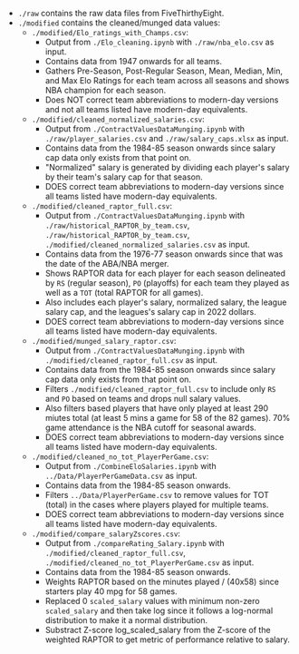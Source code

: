 * `./raw` contains the raw data files from FiveThirthyEight.
* `./modified` contains the cleaned/munged data values:
  * `./modified/Elo_ratings_with_Champs.csv`: 
    * Output from `./Elo_cleaning.ipynb` with `./raw/nba_elo.csv` as input.
    * Contains data from 1947 onwards for all teams.
    * Gathers Pre-Season, Post-Regular Season, 	Mean,	Median,	Min, and Max Elo Ratings for each team across all seasons and shows NBA champion for each season.
    * Does NOT correct team abbreviations to modern-day versions and not all teams listed have modern-day equivalents.
  * `./modified/cleaned_normalized_salaries.csv`: 
    * Output from `./ContractValuesDataMunging.ipynb` with `./raw/player_salaries.csv` and `./raw/salary_caps.xlsx` as input.
    * Contains data from the 1984-85 season onwards since salary cap data only exists from that point on.
    * "Normalized" salary is generated by dividing each player's salary by their team's salary cap for that season.
    * DOES correct team abbreviations to modern-day versions since all teams listed have modern-day equivalents.
  * `./modified/cleaned_raptor_full.csv`:
    * Output from `./ContractValuesDataMunging.ipynb` with `./raw/historical_RAPTOR_by_team.csv`, `./raw/historical_RAPTOR_by_team.csv`, `./modified/cleaned_normalized_salaries.csv` as input.
    * Contains data from the 1976-77 season onwards since that was the date of the ABA/NBA merger.
    * Shows RAPTOR data for each player for each season delineated by `RS` (regular season), `PO` (playoffs) for each team they played as well as a `TOT` (total RAPTOR for all games).
    * Also includes each player's salary, normalized salary, the league salary cap, and the leagues's salary cap in 2022 dollars.
    * DOES correct team abbreviations to modern-day versions since all teams listed have modern-day equivalents.
  * `./modified/munged_salary_raptor.csv`:
    * Output from `./ContractValuesDataMunging.ipynb` with `./modified/cleaned_raptor_full.csv` as input.
    * Contains data from the 1984-85 season onwards since salary cap data only exists from that point on.
    * Filters `./modified/cleaned_raptor_full.csv` to include only `RS` and `PO` based on teams and drops null salary values.
    * Also filters based players that have only played at least 290 miutes total (at least 5 mins a game for 58 of the 82 games). 70% game attendance is the NBA cutoff for seasonal awards.
    * DOES correct team abbreviations to modern-day versions since all teams listed have modern-day equivalents.
  * `./modified/cleaned_no_tot_PlayerPerGame.csv`:
    * Output from `./CombineEloSalaries.ipynb` with `../Data/PlayerPerGameData.csv` as input.
    * Contains data from the 1984-85 season onwards.
    * Filters `../Data/PlayerPerGame.csv` to remove values for TOT (total) in the cases where players played for multiple teams.
    * DOES correct team abbreviations to modern-day versions since all teams listed have modern-day equivalents.
  * `./modified/compare_salaryZscores.csv`:
    * Output from `./compareRating_Salary.ipynb` with `./modified/cleaned_raptor_full.csv`, `./modified/cleaned_no_tot_PlayerPerGame.csv` as input.
    * Contains data from the 1984-85 season onwards.
    * Weights RAPTOR based on the minutes played / (40x58) since starters play 40 mpg for 58 games.
    * Replaced 0 `scaled_salary` values with minimum non-zero `scaled_salary` and then take log since it follows a log-normal distribution to make it a normal distribution.
    * Substract Z-score log_scaled_salary from the Z-score of the weighted RAPTOR to get metric of performance relative to salary.
    
